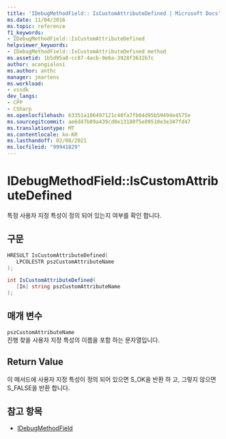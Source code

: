 ```yaml
---
title: 'IDebugMethodField:: IsCustomAttributeDefined | Microsoft Docs'
ms.date: 11/04/2016
ms.topic: reference
f1_keywords:
- IDebugMethodField::IsCustomAttributeDefined
helpviewer_keywords:
- IDebugMethodField::IsCustomAttributeDefined method
ms.assetid: 1b5d95a8-cc87-4acb-9e6a-3928f3632b7c
author: acangialosi
ms.author: anthc
manager: jmartens
ms.workload:
- vssdk
dev_langs:
- CPP
- CSharp
ms.openlocfilehash: 63351a106497121c40fa7fb04d95b59494e4575e
ms.sourcegitcommit: ae6d47b09a439cd0e13180f5e89510e3e347fd47
ms.translationtype: MT
ms.contentlocale: ko-KR
ms.lasthandoff: 02/08/2021
ms.locfileid: "99941829"
---
```

# <a name="idebugmethodfieldiscustomattributedefined"></a>IDebugMethodField::IsCustomAttributeDefined
특정 사용자 지정 특성이 정의 되어 있는지 여부를 확인 합니다.

## <a name="syntax"></a>구문

```cpp
HRESULT IsCustomAttributeDefined( 
   LPCOLESTR pszCustomAttributeName
);
```

```csharp
int IsCustomAttributeDefined(
   [In] string pszCustomAttributeName
);
```

## <a name="parameters"></a>매개 변수
`pszCustomAttributeName`\
진행 찾을 사용자 지정 특성의 이름을 포함 하는 문자열입니다.

## <a name="return-value"></a>Return Value
 이 메서드에 사용자 지정 특성이 정의 되어 있으면 S_OK을 반환 하 고, 그렇지 않으면 S_FALSE을 반환 합니다.

## <a name="see-also"></a>참고 항목
- [IDebugMethodField](../../../extensibility/debugger/reference/idebugmethodfield.md)
